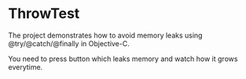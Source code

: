 # ThrowTest
The project demonstrates how to avoid memory leaks using @try/@catch/@finally in Objective-C.

You need to press button which leaks memory and watch how it grows everytime.
